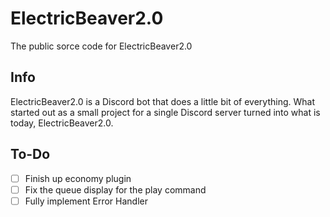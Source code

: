 # ElectricBeaver2.0
 The public sorce code for ElectricBeaver2.0
## Info
ElectricBeaver2.0 is a Discord bot that does a little bit of everything. What started out as a small project for a single Discord server turned into what is today, ElectricBeaver2.0.

## To-Do
- [ ] Finish up economy plugin
- [ ] Fix the queue display for the play command 
- [ ] Fully implement Error Handler
